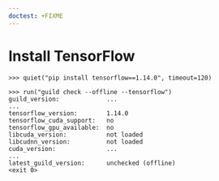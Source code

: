 ```yaml
---
doctest: +FIXME
---
```


# Install TensorFlow

    >>> quiet("pip install tensorflow==1.14.0", timeout=120)

    >>> run("guild check --offline --tensorflow")
    guild_version:             ...
    ...
    tensorflow_version:        1.14.0
    tensorflow_cuda_support:   no
    tensorflow_gpu_available:  no
    libcuda_version:           not loaded
    libcudnn_version:          not loaded
    cuda_version:              ...
    ...
    latest_guild_version:      unchecked (offline)
    <exit 0>
